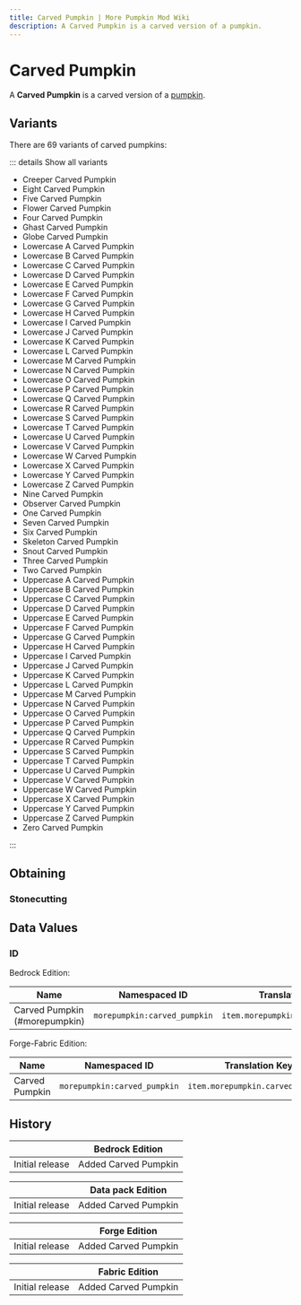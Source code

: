 ```yaml
---
title: Carved Pumpkin | More Pumpkin Mod Wiki
description: A Carved Pumpkin is a carved version of a pumpkin.
---
```


# Carved Pumpkin

A **Carved Pumpkin** is a carved version of a [pumpkin](https://minecraft.wiki/w/Pumpkin).

## Variants

There are 69 variants of carved pumpkins:

::: details Show all variants

- Creeper Carved Pumpkin
- Eight Carved Pumpkin
- Five Carved Pumpkin
- Flower Carved Pumpkin
- Four Carved Pumpkin
- Ghast Carved Pumpkin
- Globe Carved Pumpkin
- Lowercase A Carved Pumpkin
- Lowercase B Carved Pumpkin
- Lowercase C Carved Pumpkin
- Lowercase D Carved Pumpkin
- Lowercase E Carved Pumpkin
- Lowercase F Carved Pumpkin
- Lowercase G Carved Pumpkin
- Lowercase H Carved Pumpkin
- Lowercase I Carved Pumpkin
- Lowercase J Carved Pumpkin
- Lowercase K Carved Pumpkin
- Lowercase L Carved Pumpkin
- Lowercase M Carved Pumpkin
- Lowercase N Carved Pumpkin
- Lowercase O Carved Pumpkin
- Lowercase P Carved Pumpkin
- Lowercase Q Carved Pumpkin
- Lowercase R Carved Pumpkin
- Lowercase S Carved Pumpkin
- Lowercase T Carved Pumpkin
- Lowercase U Carved Pumpkin
- Lowercase V Carved Pumpkin
- Lowercase W Carved Pumpkin
- Lowercase X Carved Pumpkin
- Lowercase Y Carved Pumpkin
- Lowercase Z Carved Pumpkin
- Nine Carved Pumpkin
- Observer Carved Pumpkin
- One Carved Pumpkin
- Seven Carved Pumpkin
- Six Carved Pumpkin
- Skeleton Carved Pumpkin
- Snout Carved Pumpkin
- Three Carved Pumpkin
- Two Carved Pumpkin
- Uppercase A Carved Pumpkin
- Uppercase B Carved Pumpkin
- Uppercase C Carved Pumpkin
- Uppercase D Carved Pumpkin
- Uppercase E Carved Pumpkin
- Uppercase F Carved Pumpkin
- Uppercase G Carved Pumpkin
- Uppercase H Carved Pumpkin
- Uppercase I Carved Pumpkin
- Uppercase J Carved Pumpkin
- Uppercase K Carved Pumpkin
- Uppercase L Carved Pumpkin
- Uppercase M Carved Pumpkin
- Uppercase N Carved Pumpkin
- Uppercase O Carved Pumpkin
- Uppercase P Carved Pumpkin
- Uppercase Q Carved Pumpkin
- Uppercase R Carved Pumpkin
- Uppercase S Carved Pumpkin
- Uppercase T Carved Pumpkin
- Uppercase U Carved Pumpkin
- Uppercase V Carved Pumpkin
- Uppercase W Carved Pumpkin
- Uppercase X Carved Pumpkin
- Uppercase Y Carved Pumpkin
- Uppercase Z Carved Pumpkin
- Zero Carved Pumpkin

:::

## Obtaining

### Stonecutting

<StonecutterRecipe
input="carved_pumpkin"
output="morepumpkin:creeper_carved_pumpkin"
:count="1"/>

## Data Values

### ID

Bedrock Edition:

| Name                          | Namespaced ID                | Translation Key                   |
| ----------------------------- | ---------------------------- | --------------------------------- |
| Carved Pumpkin (#morepumpkin) | `morepumpkin:carved_pumpkin` | `item.morepumpkin:carved_pumpkin` |

Forge-Fabric Edition:

| Name           | Namespaced ID                | Translation Key                   |
| -------------- | ---------------------------- | --------------------------------- |
| Carved Pumpkin | `morepumpkin:carved_pumpkin` | `item.morepumpkin.carved_pumpkin` |

## History

|                 | Bedrock Edition      |
| --------------- | -------------------- |
| Initial release | Added Carved Pumpkin |

|                 | Data pack Edition    |
| --------------- | -------------------- |
| Initial release | Added Carved Pumpkin |

|                 | Forge Edition        |
| --------------- | -------------------- |
| Initial release | Added Carved Pumpkin |

|                 | Fabric Edition       |
| --------------- | -------------------- |
| Initial release | Added Carved Pumpkin |
